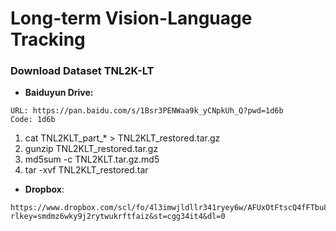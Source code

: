 # Long-term Vision-Language Tracking 




### Download Dataset TNL2K-LT
* **Baiduyun Drive:**
```
URL: https://pan.baidu.com/s/1Bsr3PENWaa9k_yCNpkUh_Q?pwd=1d6b
Code: 1d6b 
```
1. cat TNL2KLT_part_* > TNL2KLT_restored.tar.gz
2. gunzip TNL2KLT_restored.tar.gz
3. md5sum -c TNL2KLT.tar.gz.md5
4. tar -xvf TNL2KLT_restored.tar

* **Dropbox**: 
```
https://www.dropbox.com/scl/fo/4l3imwjldllr341ryey6w/AFUxOtFtscQ4fFTbu8t5OaI?rlkey=smdmz6wky9j2rytwukrftfaiz&st=cgg34it4&dl=0
```


### 

